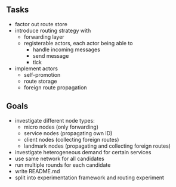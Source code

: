 ## Tasks

- factor out route store
- introduce routing strategy with
  - forwarding layer
  - registerable actors, each actor being able to
    - handle incoming messages
    - send message
    - tick
- implement actors
  - self-promotion
  - route storage
  - foreign route propagation


## Goals

- investigate different node types:
  - micro nodes (only forwarding)
  - service nodes (propagating own ID)
  - client nodes (collecting foreign routes)
  - landmark nodes (propagating and collecting foreign routes)
- investigate heterogeneous demand for certain services
- use same network for all candidates
- run multiple rounds for each candidate
- write README.md
- split into experimentation framework and routing experiment
